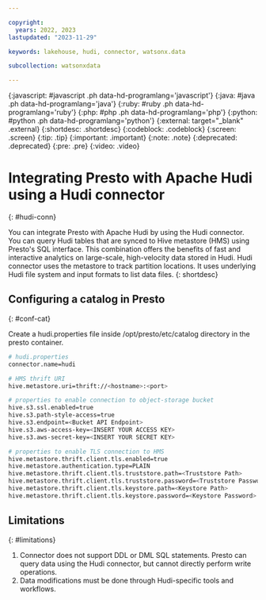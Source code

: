 ```yaml
---

copyright:
  years: 2022, 2023
lastupdated: "2023-11-29"

keywords: lakehouse, hudi, connector, watsonx.data

subcollection: watsonxdata

---
```


{:javascript: #javascript .ph data-hd-programlang='javascript'}
{:java: #java .ph data-hd-programlang='java'}
{:ruby: #ruby .ph data-hd-programlang='ruby'}
{:php: #php .ph data-hd-programlang='php'}
{:python: #python .ph data-hd-programlang='python'}
{:external: target="_blank" .external}
{:shortdesc: .shortdesc}
{:codeblock: .codeblock}
{:screen: .screen}
{:tip: .tip}
{:important: .important}
{:note: .note}
{:deprecated: .deprecated}
{:pre: .pre}
{:video: .video}

# Integrating Presto with Apache Hudi using a Hudi connector
{: #hudi-conn}

You can integrate Presto with Apache Hudi by using the Hudi connector. You can query Hudi tables that are synced to Hive metastore (HMS) using Presto's SQL interface. This combination offers the benefits of fast and interactive analytics on large-scale, high-velocity data stored in Hudi. Hudi connector uses the metastore to track partition locations. It uses underlying Hudi file system and input formats to list data files.
{: shortdesc}

## Configuring a catalog in Presto
{: #conf-cat}

Create a hudi.properties file inside /opt/presto/etc/catalog directory in the presto container.

```bash
# hudi.properties
connector.name=hudi

# HMS thrift URI
hive.metastore.uri=thrift://<hostname>:<port>

# properties to enable connection to object-storage bucket
hive.s3.ssl.enabled=true
hive.s3.path-style-access=true
hive.s3.endpoint=<Bucket API Endpoint>
hive.s3.aws-access-key=<INSERT YOUR ACCESS KEY>
hive.s3.aws-secret-key=<INSERT YOUR SECRET KEY>

# properties to enable TLS connection to HMS
hive.metastore.thrift.client.tls.enabled=true
hive.metastore.authentication.type=PLAIN
hive.metastore.thrift.client.tls.truststore.path=<Truststore Path>
hive.metastore.thrift.client.tls.truststore.password=<Truststore Password>
hive.metastore.thrift.client.tls.keystore.path=<Keystore Path>
hive.metastore.thrift.client.tls.keystore.password=<Keystore Password>
```

## Limitations
{: #limitations}

1. Connector does not support DDL or DML SQL statements. Presto can query data using the Hudi connector, but cannot directly perform write operations.
2. Data modifications must be done through Hudi-specific tools and workflows.
